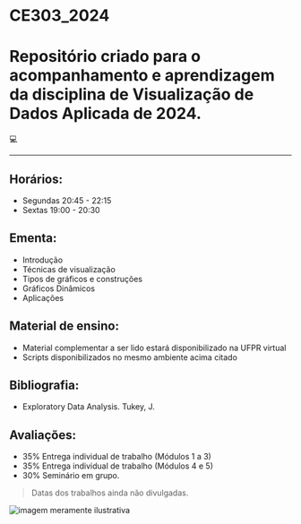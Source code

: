# CE303_2024

# Repositório criado para o acompanhamento e aprendizagem da disciplina de Visualização de Dados Aplicada de 2024. 
:computer:

------------------------------------------

## Horários:
  * Segundas 20:45 - 22:15
  * Sextas 19:00 - 20:30 
  
## Ementa:
  - Introdução 
  - Técnicas de visualização
  - Tipos de gráficos e construções
  - Gráficos Dinâmicos
  - Aplicações
  
## Material de ensino:
  - Material complementar a ser lido estará disponibilizado na UFPR virtual 
  - Scripts disponibilizados no mesmo ambiente acima citado
  
## Bibliografia:
  - Exploratory Data Analysis. Tukey, J.

## Avaliações:
  - 35% Entrega individual de trabalho (Módulos 1 a 3)
  - 35% Entrega individual de trabalho (Módulos 4 e 5)
  - 30% Seminário em grupo. 
  > Datas dos trabalhos ainda não divulgadas.
  
![imagem meramente ilustrativa](https://encrypted-tbn0.gstatic.com/images?q=tbn:ANd9GcTHFsTv5bli1IJ2MmhQySqorMlmVotTJ0ceCA&s) 

  